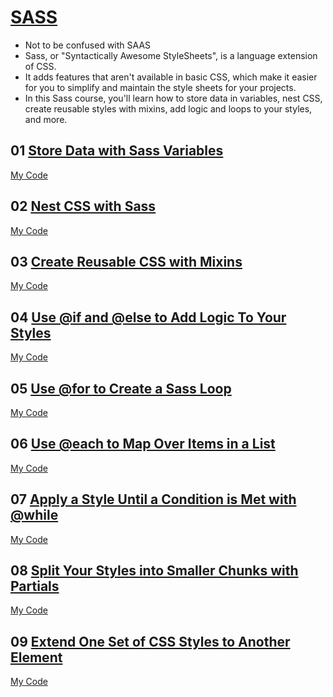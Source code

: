 # [SASS](https://www.freecodecamp.org/learn/front-end-development-libraries/#sass)
* Not to be confused with SAAS
* Sass, or "Syntactically Awesome StyleSheets", is a language extension of CSS. 
* It adds features that aren't available in basic CSS, which make it easier for you to simplify and maintain the style sheets for your projects.
* In this Sass course, you'll learn how to store data in variables, nest CSS, create reusable styles with mixins, add logic and loops to your styles, and more.


## 01 [Store Data with Sass Variables]()

[My Code]()


## 02 [Nest CSS with Sass]()

[My Code]()

## 03 [Create Reusable CSS with Mixins]()

[My Code]()

## 04 [Use @if and @else to Add Logic To Your Styles]()

[My Code]()

## 05 [Use @for to Create a Sass Loop]()

[My Code]()

## 06 [Use @each to Map Over Items in a List]()


[My Code]()

## 07 [Apply a Style Until a Condition is Met with @while]()

[My Code]()

## 08 [Split Your Styles into Smaller Chunks with Partials]()

[My Code]()


## 09 [Extend One Set of CSS Styles to Another Element]()


[My Code]()
